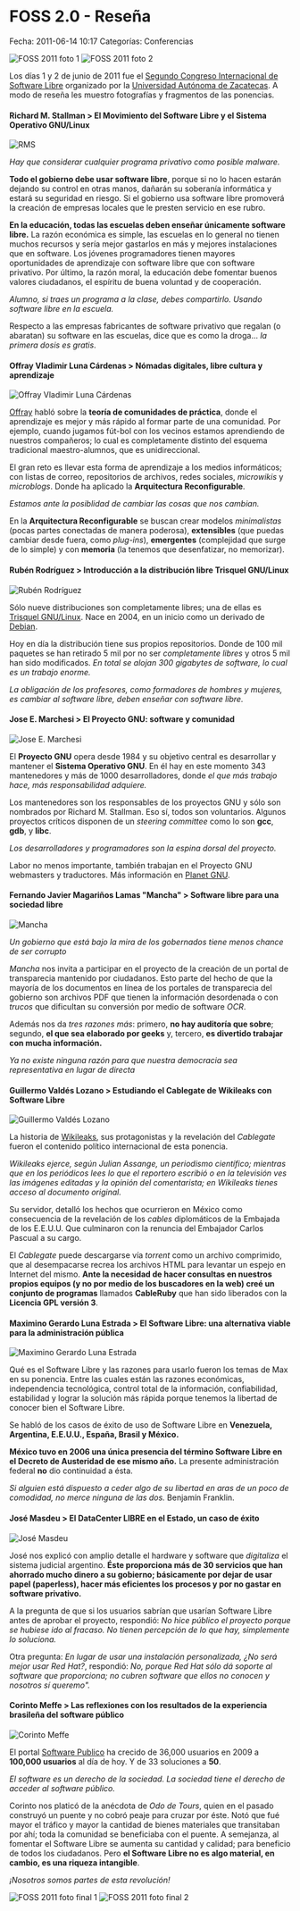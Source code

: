 FOSS 2.0 - Reseña
=================

Fecha: 2011-06-14 10:17
Categorías: Conferencias

![FOSS 2011 foto 1](congreso-iberoamericano-foss-2011/2011-06-01_01-small.jpg) ![FOSS 2011 foto 2](congreso-iberoamericano-foss-2011/2011-06-01_03-small.jpg)

Los días 1 y 2 de junio de 2011 fue el [Segundo Congreso Internacional de Software Libre](http://www.estudiosdeldesarrollo.net/floss2) organizado por la [Universidad Autónoma de Zacatecas](http://www.uaz.edu.mx/). A modo de reseña les muestro fotografías y fragmentos de las ponencias.

<!-- break -->

#### Richard M. Stallman > El Movimiento del Software Libre y el Sistema Operativo GNU/Linux

![RMS](congreso-iberoamericano-foss-2011/2011-06-01_02-small.jpg)

_Hay que considerar cualquier programa privativo como posible malware._

**Todo el gobierno debe usar software libre**, porque si no lo hacen estarán dejando su control en otras manos, dañarán su soberanía informática y estará su seguridad en riesgo. Si el gobierno usa software libre promoverá la creación de empresas locales que le presten servicio en ese rubro.

**En la educación, todas las escuelas deben enseñar únicamente software libre.** La razón económica es simple, las escuelas en lo general no tienen muchos recursos y sería mejor gastarlos en más y mejores instalaciones que en software. Los jóvenes programadores tienen mayores oportunidades de aprendizaje con software libre que con software privativo. Por último, la razón moral, la educación debe fomentar buenos valores ciudadanos, el espíritu de buena voluntad y de cooperación.

_Alumno, si traes un programa a la clase, debes compartirlo. Usando software libre en la escuela._

Respecto a las empresas fabricantes de software privativo que regalan (o abaratan) su software en las escuelas, dice que es como la droga... _la primera dosis es gratis_.

#### Offray Vladimir Luna Cárdenas > Nómadas digitales, libre cultura y aprendizaje

![Offray Vladimir Luna Cárdenas](congreso-iberoamericano-foss-2011/2011-06-01_04-small.jpg)

[Offray](http://identi.ca/offray) habló sobre la **teoría de comunidades de práctica**, donde el aprendizaje es mejor y más rápido al formar parte de una comunidad. Por ejemplo, cuando jugamos fút-bol con los vecinos estamos aprendiendo de nuestros compañeros; lo cual es completamente distinto del esquema tradicional maestro-alumnos, que es unidireccional.

El gran reto es llevar esta forma de aprendizaje a los medios informáticos; con listas de correo, repositorios de archivos, redes sociales, _microwikis_ y _microblogs_. Donde ha aplicado la **Arquitectura Reconfigurable**.

_Estamos ante la posiblidad de cambiar las cosas que nos cambian._

En la **Arquitectura Reconfigurable** se buscan crear modelos *minimalistas* (pocas partes conectadas de manera poderosa), **extensibles** (que puedas cambiar desde fuera, como _plug-ins_), **emergentes** (complejidad que surge de lo simple) y con **memoria** (la tenemos que desenfatizar, no memorizar).

#### Rubén Rodríguez > Introducción a la distribución libre Trisquel GNU/Linux

![Rubén Rodríguez](congreso-iberoamericano-foss-2011/2011-06-01_05-small.jpg)

Sólo nueve distribuciones son completamente libres; una de ellas es [Trisquel GNU/Linux](http://trisquel.info/). Nace en 2004, en un inicio como un derivado de [Debian](http://www.debian.org/).

Hoy en día la distribución tiene sus propios repositorios. Donde de 100 mil paquetes se han retirado 5 mil por no ser _completamente libres_ y otros 5 mil han sido modificados. _En total se alojan 300 gigabytes de software, lo cual es un trabajo enorme._

_La obligación de los profesores, como formadores de hombres y mujeres, es cambiar al software libre, deben enseñar con software libre._

#### Jose E. Marchesi > El Proyecto GNU: software y comunidad

![Jose E. Marchesi](congreso-iberoamericano-foss-2011/2011-06-01_06-small.jpg)

El **Proyecto GNU** opera desde 1984 y su objetivo central es desarrollar y mantener el **Sistema Operativo GNU**. En él hay en este momento 343 mantenedores y más de 1000 desarrolladores, donde _el que más trabajo hace, más responsabilidad adquiere._

Los mantenedores son los responsables de los proyectos GNU y sólo son nombrados por Richard M. Stallman. Eso sí, todos son voluntarios. Algunos proyectos críticos disponen de un _steering committee_ como lo son **gcc**, **gdb**, y **libc**.

_Los desarrolladores y programadores son la espina dorsal del proyecto._

Labor no menos importante, también trabajan en el Proyecto GNU webmasters y traductores. Más información en [Planet GNU](http://planet.gnu.org/).

#### Fernando Javier Magariños Lamas "Mancha" > Software libre para una sociedad libre

![Mancha](congreso-iberoamericano-foss-2011/2011-06-02_01-small.jpg)

_Un gobierno que está bajo la mira de los gobernados tiene menos chance de ser corrupto_

_Mancha_ nos invita a participar en el proyecto de la creación de un portal de transparecia mantenido por ciudadanos. Esto parte del hecho de que la mayoría de los documentos en línea de los portales de transparecia del gobierno son archivos PDF que tienen la información desordenada o con _trucos_ que dificultan su conversión por medio de software _OCR_.

Además nos da _tres razones más_: primero, **no hay auditoría que sobre**; segundo, **el que sea elaborado por geeks** y, tercero, **es divertido trabajar con mucha información.**

_Ya no existe ninguna razón para que nuestra democracia sea representativa en lugar de directa_

#### Guillermo Valdés Lozano > Estudiando el Cablegate de Wikileaks con Software Libre

![Guillermo Valdés Lozano](congreso-iberoamericano-foss-2011/2011-06-02_02-small.jpg)

La historia de [Wikileaks](http://www.wikileaks.info/), sus protagonistas y la revelación del _Cablegate_ fueron el contenido político internacional de esta ponencia.

_Wikileaks ejerce, según Julian Assange, un periodismo científico; mientras que en los periódicos lees lo que el reportero escribió o en la televisión ves las imágenes editadas y la opinión del comentarista; en Wikileaks tienes acceso al documento original._

Su servidor, detalló los hechos que ocurrieron en México como consecuencia de la revelación de los _cables_ diplomáticos de la Embajada de los E.E.U.U. Que culminaron con la renuncia del Embajador Carlos Pascual a su cargo.

El _Cablegate_ puede descargarse vía _torrent_ como un archivo comprimido, que al desempacarse recrea los archivos HTML para levantar un espejo en Internet del mismo. **Ante la necesidad de hacer consultas en nuestros propios equipos (y no por medio de los buscadores en la web) creé un conjunto de programas** llamados **CableRuby** que han sido liberados con la **Licencia GPL versión 3**.

#### Maximino Gerardo Luna Estrada > El Software Libre: una alternativa viable para la administración pública

![Maximino Gerardo Luna Estrada](congreso-iberoamericano-foss-2011/2011-06-02_03-small.jpg)

Qué es el Software Libre y las razones para usarlo fueron los temas de Max en su ponencia. Entre las cuales están las razones económicas, independencia tecnológica, control total de la información, confiabilidad, estabilidad y lograr la solución más rápida porque tenemos la libertad de conocer bien el Software Libre.

Se habló de los casos de éxito de uso de Software Libre en **Venezuela, Argentina, E.E.U.U., España, Brasil y México.**

**México tuvo en 2006 una única presencia del término Software Libre en el Decreto de Austeridad de ese mismo año.** La presente administración federal **no** dio continuidad a ésta.

_Si alguien está dispuesto a ceder algo de su libertad en aras de un poco de comodidad, no merce ninguna de las dos._ Benjamín Franklin.

#### José Masdeu > El DataCenter LIBRE en el Estado, un caso de éxito

![José Masdeu](congreso-iberoamericano-foss-2011/2011-06-02_04-small.jpg)

José nos explicó con amplio detalle el hardware y software que _digitaliza_ el sistema judicial argentino. **Éste proporciona más de 30 servicios que han ahorrado mucho dinero a su gobierno; básicamente por dejar de usar papel (paperless), hacer más eficientes los procesos y por no gastar en software privativo.**

A la pregunta de que si los usuarios sabrían que usarían Software Libre antes de aprobar el proyecto, respondió: _No hice público el proyecto porque se hubiese ido al fracaso. No tienen percepción de lo que hay, simplemente lo soluciona._

Otra pregunta: _En lugar de usar una instalación personalizada, ¿No será mejor usar Red Hat?_, respondió: _No, porque Red Hat sólo dá soporte al software que proporciona; no cubren software que ellos no conocen y nosotros sí queremo"._

#### Corinto Meffe > Las reflexiones con los resultados de la experiencia brasileña del software público

![Corinto Meffe](congreso-iberoamericano-foss-2011/2011-06-02_05-small.jpg)

El portal [Software Publico](http://www.softwarepuvlico.gob.br/) ha crecido de 36,000 usuarios en 2009 a **100,000 usuarios** al día de hoy. Y de 33 soluciones a **50**.

_El software es un derecho de la sociedad. La sociedad tiene el derecho de acceder al software público._

Corinto nos platicó de la anécdota de _Odo de Tours_, quien en el pasado construyó un puente y no cobró peaje para cruzar por éste. Notó que fué mayor el tráfico y mayor la cantidad de bienes materiales que transitaban por ahí; toda la comunidad se beneficiaba con el puente. A semejanza, al fomentar el Software Libre se aumenta su cantidad y calidad; para beneficio de todos los ciudadanos. Pero **el Software Libre no es algo material, en cambio, es una riqueza intangible**.

_¡Nosotros somos partes de esta revolución!_

![FOSS 2011 foto final 1](congreso-iberoamericano-foss-2011/2011-06-02_06-small.jpg) ![FOSS 2011 foto final 2](congreso-iberoamericano-foss-2011/2011-06-02_08-small.jpg)
